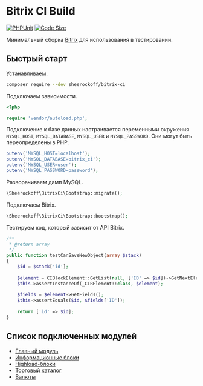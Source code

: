 # Bitrix CI Build

[![PHPUnit](https://github.com/sheerockoff/bitrix-ci/workflows/PHPUnit/badge.svg?branch=master)](https://github.com/sheerockoff/bitrix-ci/actions)
[![Code Size](https://img.shields.io/github/languages/code-size/sheerockoff/bitrix-ci.svg)](https://packagist.org/packages/sheerockoff/bitrix-ci)

Минимальный сборка [Bitrix](https://www.1c-bitrix.ru/products/cms/index.php) для использования в тестировании.

## Быстрый старт

Устанавливаем.

```bash
composer require --dev sheerockoff/bitrix-ci
```

Подключаем зависимости.

```php
<?php

require 'vendor/autoload.php';
```

Подключение к базе данных настраивается переменными окружения `MYSQL_HOST`, `MYSQL_DATABASE`, `MYSQL_USER` и `MYSQL_PASSWORD`.
Они могут быть переопределены в PHP.

```php
putenv('MYSQL_HOST=localhost');
putenv('MYSQL_DATABASE=bitrix_ci');
putenv('MYSQL_USER=user');
putenv('MYSQL_PASSWORD=password');
```

Разворачиваем дамп MySQL.

```php
\Sheerockoff\BitrixCi\Bootstrap::migrate();
```

Подключаем Bitrix.

```php
\Sheerockoff\BitrixCi\Bootstrap::bootstrap();
```

Тестируем код, который зависит от API Bitrix.

```php
/**
 * @return array
 */
public function testCanSaveNewObject(array $stack)
{
    $id = $stack['id'];
    
    $element = CIBlockElement::GetList(null, ['ID' => $id])->GetNextElement();
    $this->assertInstanceOf(_CIBElement::class, $element);
    
    $fields = $element->GetFields();
    $this->assertEquals($id, $fields['ID']);
    
    return ['id' => $id];
}
```

## Список подключенных модулей

* [Главный модуль](https://dev.1c-bitrix.ru/api_help/main/index.php)
* [Информационные блоки](https://dev.1c-bitrix.ru/api_help/iblock/index.php)
* [Highload-блоки](https://dev.1c-bitrix.ru/api_help/hlblock/index.php)
* [Торговый каталог](https://dev.1c-bitrix.ru/api_help/catalog/index.php)
* [Валюты](https://dev.1c-bitrix.ru/api_help/currency/index.php)
